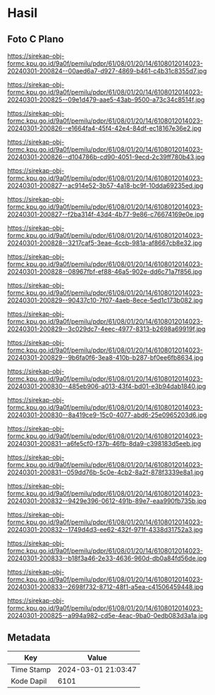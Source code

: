 # Hasil

## Foto C Plano

https://sirekap-obj-formc.kpu.go.id/9a0f/pemilu/pdpr/61/08/01/20/14/6108012014023-20240301-200824--00aed6a7-d927-4869-b461-c4b31c8355d7.jpg

https://sirekap-obj-formc.kpu.go.id/9a0f/pemilu/pdpr/61/08/01/20/14/6108012014023-20240301-200825--09e1d479-aae5-43ab-9500-a73c34c8514f.jpg

https://sirekap-obj-formc.kpu.go.id/9a0f/pemilu/pdpr/61/08/01/20/14/6108012014023-20240301-200826--e1664fa4-45f4-42e4-84df-ec18167e36e2.jpg

https://sirekap-obj-formc.kpu.go.id/9a0f/pemilu/pdpr/61/08/01/20/14/6108012014023-20240301-200826--d104786b-cd90-4051-9ecd-2c39ff780b43.jpg

https://sirekap-obj-formc.kpu.go.id/9a0f/pemilu/pdpr/61/08/01/20/14/6108012014023-20240301-200827--ac914e52-3b57-4a18-bc9f-10dda69235ed.jpg

https://sirekap-obj-formc.kpu.go.id/9a0f/pemilu/pdpr/61/08/01/20/14/6108012014023-20240301-200827--f2ba314f-43d4-4b77-9e86-c76674169e0e.jpg

https://sirekap-obj-formc.kpu.go.id/9a0f/pemilu/pdpr/61/08/01/20/14/6108012014023-20240301-200828--3217caf5-3eae-4ccb-981a-af8667cb8e32.jpg

https://sirekap-obj-formc.kpu.go.id/9a0f/pemilu/pdpr/61/08/01/20/14/6108012014023-20240301-200828--08967fbf-ef88-46a5-902e-dd6c71a7f856.jpg

https://sirekap-obj-formc.kpu.go.id/9a0f/pemilu/pdpr/61/08/01/20/14/6108012014023-20240301-200829--90437c10-7f07-4aeb-8ece-5ed1c173b082.jpg

https://sirekap-obj-formc.kpu.go.id/9a0f/pemilu/pdpr/61/08/01/20/14/6108012014023-20240301-200829--3c029dc7-4eec-4977-8313-b2698a69919f.jpg

https://sirekap-obj-formc.kpu.go.id/9a0f/pemilu/pdpr/61/08/01/20/14/6108012014023-20240301-200829--9b6fa0f6-3ea8-410b-b287-bf0ee6fb8634.jpg

https://sirekap-obj-formc.kpu.go.id/9a0f/pemilu/pdpr/61/08/01/20/14/6108012014023-20240301-200830--485eb906-a013-43f4-bd01-e3b94dab1840.jpg

https://sirekap-obj-formc.kpu.go.id/9a0f/pemilu/pdpr/61/08/01/20/14/6108012014023-20240301-200830--8a419ce9-15c0-4077-abd6-25e0965203d6.jpg

https://sirekap-obj-formc.kpu.go.id/9a0f/pemilu/pdpr/61/08/01/20/14/6108012014023-20240301-200831--a6fe5cf0-f37b-46fb-8da9-c398183d5eeb.jpg

https://sirekap-obj-formc.kpu.go.id/9a0f/pemilu/pdpr/61/08/01/20/14/6108012014023-20240301-200831--059dd76b-5c0e-4cb2-8a2f-878f3339e8a1.jpg

https://sirekap-obj-formc.kpu.go.id/9a0f/pemilu/pdpr/61/08/01/20/14/6108012014023-20240301-200832--9429e396-0612-491b-89e7-eaa990fb735b.jpg

https://sirekap-obj-formc.kpu.go.id/9a0f/pemilu/pdpr/61/08/01/20/14/6108012014023-20240301-200832--1749d4d3-ee62-432f-971f-4338d31752a3.jpg

https://sirekap-obj-formc.kpu.go.id/9a0f/pemilu/pdpr/61/08/01/20/14/6108012014023-20240301-200833--b18f3a46-2e33-4636-960d-db0a84fd56de.jpg

https://sirekap-obj-formc.kpu.go.id/9a0f/pemilu/pdpr/61/08/01/20/14/6108012014023-20240301-200833--2698f732-8712-48f1-a5ea-c41506459448.jpg

https://sirekap-obj-formc.kpu.go.id/9a0f/pemilu/pdpr/61/08/01/20/14/6108012014023-20240301-200825--a994a982-cd5e-4eac-9ba0-0edb083d3a1a.jpg


## Metadata

| Key        | Value               |
| ---------- | ------------------- |
| Time Stamp | 2024-03-01 21:03:47 |
| Kode Dapil | 6101                |



